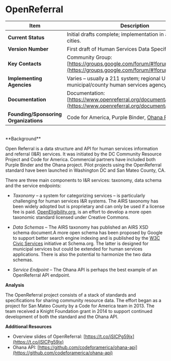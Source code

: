 # OpenReferral
| Item | Description |
| --- | --- |
| **Current Status** | Initial drafts complete; implementation in a couple of cities. |
| **Version Number** | First draft of Human Services Data Specification |
| **Key Contacts** | Community Group: [https://groups.google.com/forum/#!forum/openreferral](https://groups.google.com/forum/#!forum/openreferral) |
| **Implementing Agencies** | Varies – usually a 211 system; regional United Way; or municipal/county human services agency |
| **Documentation** | Documentation: [https://www.openreferral.org/documentation/](https://www.openreferral.org/documentation/) |
| **Founding/Sponsoring Organizations** | Code for America, Purple Binder, [Ohana Project](http://ohanapi.org/) |
<br>
**Background**

Open Referral is a data structure and API for human services information and referral (I&amp;R) services. It was initiated by the DC Community Resource Project and Code for America. Commercial partners have included both Purple Binder and the Ohana project. Pilot projects using the OpenReferral standard have been launched in Washington DC and San Mateo County, CA.

There are three main components to I&amp;R services: taxonomy, data schema and the service endpoints:

*   _Taxonomy_ – a system for categorizing services – is particularly challenging for human services I&amp;R systems. The AIRS taxonomy has been widely adopted but is proprietary and can only be used if a license fee is paid. [OpenEligibility.org](http://openeligibility.org), is an effort to develop a more open taxonomic standard licensed under Creative Commons.

*   _Data Schemas_ – The AIRS taxonomy has published an AIRS XSD schema document.A more open schema has been proposed by Google to support better search engine indexing and is published by the [W3C Civic Services](http://www.w3.org/wiki/WebSchemas/CivicServices) initiative at Schema.org. The latter is designed for municipal services but could be extended for human services applications. There is also the potential to harmonize the two data schemas.

*   _Service Endpoint_ – The Ohana API is perhaps the best example of an OpenReferral API endpoint.

**Analysis**

The OpenReferral project consists of a stack of standards and specifications for sharing community resource data. The effort began as a project for San Mateo County by a Code for America team in 2013\. The team received a Knight Foundation grant in 2014 to support continued development of both the standard and the Ohana API.

**Additional Resources**

*   Overview slides of OpenReferral: [https://t.co/jSICPg59jx](https://t.co/jSICPg59jx)
*   Ohana API: [https://github.com/codeforamerica/ohana-api](https://github.com/codeforamerica/ohana-api)
